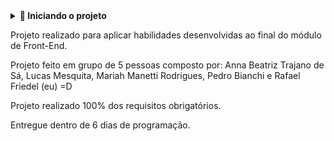 <details>
<summary><strong> 🔰 Iniciando o projeto</strong></summary><br />

1. Clone o repositório
   `git clone git@github.com:Rafael-Friedel/App-Receitas.git `

- Entre na pasta do repositório que você acabou de clonar:

  - `cd App-Receitas`

  - Instale as dependências [**Caso existam**] \*`npm install`

  - Inicie o projeto para visualizar \*`npm start`

</details>

Projeto realizado para aplicar habilidades desenvolvidas ao final do módulo de Front-End.

Projeto feito em grupo de 5 pessoas composto por:
Anna Beatriz Trajano de Sá, 
Lucas Mesquita, 
Mariah Manetti Rodrigues, 
Pedro Bianchi e
Rafael Friedel (eu) =D

Projeto realizado 100% dos requisitos obrigatórios.

Entregue dentro de 6 dias de programação.
